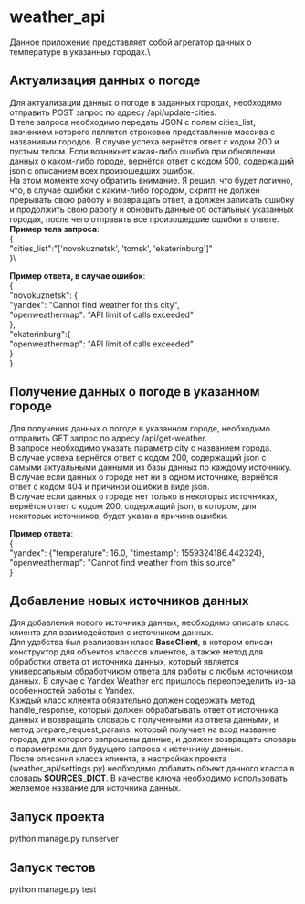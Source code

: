 # weather_api
Данное приложение представляет собой агрегатор данных о температуре в указанных городах.\

## Актуализация данных о погоде
Для актуализации данных о погоде в заданных городах, необходимо отправить POST запрос по адресу /api/update-cities.\
В теле запроса необходимо передать JSON с полем cities_list, значением которого является строковое представление массива
с названиями городов. В случае успеха вернётся ответ с кодом 200 и пустым телом. Если возникнет какая-либо ошибка при обновлении данных о каком-либо городе, вернётся ответ с кодом 500, содержащий json с описанием всех произошедших ошибок.\
На этом моменте хочу обратить внимание. Я решил, что будет логично, что, в случае ошибки с каким-либо городом, скрипт не должен прерывать свою работу и возвращать ответ, а должен записать ошибку и продолжить свою работу и обновить данные об остальных указанных городах, после чего отправить все произошедшие ошибки в ответе.\
**Пример тела запроса**:\
{\
    "cities_list":"['novokuznetsk', 'tomsk', 'ekaterinburg']"\
}\

**Пример ответа, в случае ошибок**:\
{\
    "novokuznetsk": {\
        "yandex": "Cannot find weather for this city",\
        "openweathermap": "API limit of calls exceeded"\
    },\
    "ekaterinburg":{\
        "openweathermap": "API limit of calls exceeded"\
    }\
}

## Получение данных о погоде в указанном городе
Для получения данных о погоде в указанном городе, необходимо отправить GET запрос по адресу /api/get-weather.\
В запросе необходимо указать параметр city с названием города.\
В случае успеха вернётся ответ с кодом 200, содержащий json с самыми актуальными данными из базы данных по каждому источнику.\
В случае если данных о городе нет ни в одном источнике, вернётся ответ с кодом 404 и причиной ошибки в виде json.\
В случае если данных о городе нет только в некоторых источниках, вернётся ответ с кодом 200, содержащий json, в котором, для некоторых источников, будет указана причина ошибки.

**Пример ответа**:\
{\
    "yandex": {"temperature": 16.0, "timestamp": 1559324186.442324},\
    "openweathermap": "Cannot find weather from this source"\
}

## Добавление новых источников данных
Для добавления нового источника данных, необходимо описать класс клиента для взаимодействия с источником данных.\
Для удобства был реализован класс **BaseClient**, в котором описан конструктор для объектов классов клиентов, а также метод для обработки ответа от источника данных, который является универсальным обработчиком ответа для работы с любым источником данных. В случае с Yandex Weather его пришлось переопределить из-за особенностей работы с Yandex.\
Каждый класс клиента обязательно должен содержать метод handle_response, который должен обрабатывать ответ от источника данных и возвращать словарь с полученными из ответа данными, и метод prepare_request_params, который получает на вход название города, для которого запрошены данные, и должен возвращать словарь с параметрами для будущего запроса к источнику данных.\
После описания класса клиента, в настройках проекта (weather_api/settings.py) необходимо добавить объект данного класса в словарь **SOURCES_DICT**. В качестве ключа необходимо использовать желаемое название для источника данных.

## Запуск проекта
python manage.py runserver

## Запуск тестов
python manage.py test
